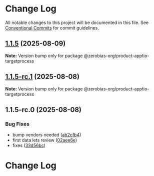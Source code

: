 # Change Log

All notable changes to this project will be documented in this file.
See [Conventional Commits](https://conventionalcommits.org) for commit guidelines.

## [1.1.5](https://github.com/zerobias-org/product/compare/@zerobias-org/product-apptio-targetprocess@1.1.5-rc.1...@zerobias-org/product-apptio-targetprocess@1.1.5) (2025-08-09)

**Note:** Version bump only for package @zerobias-org/product-apptio-targetprocess





## [1.1.5-rc.1](https://github.com/zerobias-org/product/compare/@zerobias-org/product-apptio-targetprocess@1.1.5-rc.0...@zerobias-org/product-apptio-targetprocess@1.1.5-rc.1) (2025-08-08)

**Note:** Version bump only for package @zerobias-org/product-apptio-targetprocess





## 1.1.5-rc.0 (2025-08-08)


### Bug Fixes

* bump vendors needed ([ab2cfb4](https://github.com/zerobias-org/product/commit/ab2cfb4a9cf2e3008e08b068f98011fec096c932))
* first data lets review ([02aee6e](https://github.com/zerobias-org/product/commit/02aee6e8c4f11675de7c63a00f4c8254a67a4dd7))
* fixes ([33d56bc](https://github.com/zerobias-org/product/commit/33d56bcaedf3fa5e3939a33c0fb57eda53539d05))





# Change Log
